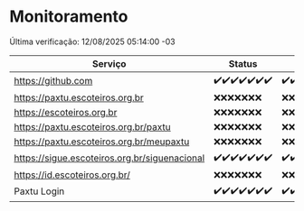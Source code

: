 # Monitoramento

Última verificação: 12/08/2025 05:14:00 -03

|Serviço|Status|Últimas 24h|
|---|---|---|
|https://github.com|<span title="2025-08-05: OK=22">✔️</span><span title="2025-08-06: OK=22">✔️</span><span title="2025-08-07: OK=22">✔️</span><span title="2025-08-08: OK=22">✔️</span><span title="2025-08-09: OK=23">✔️</span><span title="2025-08-10: OK=22">✔️</span><span title="2025-08-11: OK=6">✔️</span>|<span title="11/08/2025 05:15:00 -03 : 200">✔️</span><span title="11/08/2025 06:15:00 -03 : 200">✔️</span><span title="11/08/2025 07:11:00 -03 : 200">✔️</span><span title="11/08/2025 08:09:00 -03 : 200">✔️</span><span title="11/08/2025 09:20:00 -03 : 200">✔️</span><span title="11/08/2025 10:30:00 -03 : 200">✔️</span><span title="11/08/2025 11:12:00 -03 : 200">✔️</span><span title="11/08/2025 12:11:00 -03 : 200">✔️</span><span title="11/08/2025 13:12:00 -03 : 200">✔️</span><span title="11/08/2025 14:12:00 -03 : 200">✔️</span><span title="11/08/2025 15:14:00 -03 : 200">✔️</span><span title="11/08/2025 16:10:00 -03 : 200">✔️</span><span title="11/08/2025 17:11:00 -03 : 200">✔️</span><span title="11/08/2025 18:09:00 -03 : 200">✔️</span><span title="11/08/2025 19:09:00 -03 : 200">✔️</span><span title="11/08/2025 20:09:00 -03 : 200">✔️</span><span title="11/08/2025 21:49:00 -03 : 200">✔️</span><span title="11/08/2025 23:40:00 -03 : 200">✔️</span><span title="12/08/2025 00:42:00 -03 : 200">✔️</span><span title="12/08/2025 01:18:00 -03 : 200">✔️</span><span title="12/08/2025 02:10:00 -03 : 200">✔️</span><span title="12/08/2025 03:15:00 -03 : 200">✔️</span><span title="12/08/2025 04:11:00 -03 : 200">✔️</span><span title="12/08/2025 05:14:00 -03 : 200">✔️</span>|
|https://paxtu.escoteiros.org.br|<span title="2025-08-05: Falhas=22">❌</span><span title="2025-08-06: Falhas=22">❌</span><span title="2025-08-07: Falhas=22">❌</span><span title="2025-08-08: Falhas=22">❌</span><span title="2025-08-09: Falhas=23">❌</span><span title="2025-08-10: Falhas=22">❌</span><span title="2025-08-11: Falhas=6">❌</span>|<span title="11/08/2025 05:15:00 -03 : 403">❌</span><span title="11/08/2025 06:15:00 -03 : 403">❌</span><span title="11/08/2025 07:11:00 -03 : 403">❌</span><span title="11/08/2025 08:09:00 -03 : 403">❌</span><span title="11/08/2025 09:20:00 -03 : 403">❌</span><span title="11/08/2025 10:30:00 -03 : 403">❌</span><span title="11/08/2025 11:12:00 -03 : 403">❌</span><span title="11/08/2025 12:11:00 -03 : 403">❌</span><span title="11/08/2025 13:12:00 -03 : 403">❌</span><span title="11/08/2025 14:12:00 -03 : 403">❌</span><span title="11/08/2025 15:14:00 -03 : 403">❌</span><span title="11/08/2025 16:10:00 -03 : 403">❌</span><span title="11/08/2025 17:11:00 -03 : 403">❌</span><span title="11/08/2025 18:09:00 -03 : 403">❌</span><span title="11/08/2025 19:09:00 -03 : 403">❌</span><span title="11/08/2025 20:09:00 -03 : 403">❌</span><span title="11/08/2025 21:49:00 -03 : 403">❌</span><span title="11/08/2025 23:40:00 -03 : 403">❌</span><span title="12/08/2025 00:42:00 -03 : 403">❌</span><span title="12/08/2025 01:18:00 -03 : 403">❌</span><span title="12/08/2025 02:10:00 -03 : 403">❌</span><span title="12/08/2025 03:15:00 -03 : 403">❌</span><span title="12/08/2025 04:11:00 -03 : 403">❌</span><span title="12/08/2025 05:14:00 -03 : 403">❌</span>|
|https://escoteiros.org.br|<span title="2025-08-05: Falhas=22">❌</span><span title="2025-08-06: Falhas=22">❌</span><span title="2025-08-07: Falhas=22">❌</span><span title="2025-08-08: Falhas=22">❌</span><span title="2025-08-09: Falhas=23">❌</span><span title="2025-08-10: Falhas=22">❌</span><span title="2025-08-11: Falhas=6">❌</span>|<span title="11/08/2025 05:15:00 -03 : 403">❌</span><span title="11/08/2025 06:15:00 -03 : 403">❌</span><span title="11/08/2025 07:11:00 -03 : 403">❌</span><span title="11/08/2025 08:09:00 -03 : 403">❌</span><span title="11/08/2025 09:20:00 -03 : 403">❌</span><span title="11/08/2025 10:30:00 -03 : 403">❌</span><span title="11/08/2025 11:12:00 -03 : 403">❌</span><span title="11/08/2025 12:11:00 -03 : 403">❌</span><span title="11/08/2025 13:12:00 -03 : 403">❌</span><span title="11/08/2025 14:12:00 -03 : 403">❌</span><span title="11/08/2025 15:14:00 -03 : 403">❌</span><span title="11/08/2025 16:10:00 -03 : 403">❌</span><span title="11/08/2025 17:11:00 -03 : 403">❌</span><span title="11/08/2025 18:09:00 -03 : 403">❌</span><span title="11/08/2025 19:09:00 -03 : 403">❌</span><span title="11/08/2025 20:09:00 -03 : 403">❌</span><span title="11/08/2025 21:49:00 -03 : 403">❌</span><span title="11/08/2025 23:40:00 -03 : 403">❌</span><span title="12/08/2025 00:42:00 -03 : 403">❌</span><span title="12/08/2025 01:18:00 -03 : 403">❌</span><span title="12/08/2025 02:10:00 -03 : 403">❌</span><span title="12/08/2025 03:15:00 -03 : 403">❌</span><span title="12/08/2025 04:11:00 -03 : 403">❌</span><span title="12/08/2025 05:14:00 -03 : 403">❌</span>|
|https://paxtu.escoteiros.org.br/paxtu|<span title="2025-08-05: Falhas=22">❌</span><span title="2025-08-06: Falhas=22">❌</span><span title="2025-08-07: Falhas=22">❌</span><span title="2025-08-08: Falhas=22">❌</span><span title="2025-08-09: Falhas=23">❌</span><span title="2025-08-10: Falhas=22">❌</span><span title="2025-08-11: Falhas=6">❌</span>|<span title="11/08/2025 05:15:00 -03 : 403">❌</span><span title="11/08/2025 06:15:00 -03 : 403">❌</span><span title="11/08/2025 07:11:00 -03 : 403">❌</span><span title="11/08/2025 08:09:00 -03 : 403">❌</span><span title="11/08/2025 09:20:00 -03 : 403">❌</span><span title="11/08/2025 10:30:00 -03 : 403">❌</span><span title="11/08/2025 11:12:00 -03 : 403">❌</span><span title="11/08/2025 12:11:00 -03 : 403">❌</span><span title="11/08/2025 13:12:00 -03 : 403">❌</span><span title="11/08/2025 14:12:00 -03 : 403">❌</span><span title="11/08/2025 15:14:00 -03 : 403">❌</span><span title="11/08/2025 16:10:00 -03 : 403">❌</span><span title="11/08/2025 17:11:00 -03 : 403">❌</span><span title="11/08/2025 18:09:00 -03 : 403">❌</span><span title="11/08/2025 19:09:00 -03 : 403">❌</span><span title="11/08/2025 20:09:00 -03 : 403">❌</span><span title="11/08/2025 21:49:00 -03 : 403">❌</span><span title="11/08/2025 23:40:00 -03 : 403">❌</span><span title="12/08/2025 00:42:00 -03 : 403">❌</span><span title="12/08/2025 01:18:00 -03 : 403">❌</span><span title="12/08/2025 02:10:00 -03 : 403">❌</span><span title="12/08/2025 03:15:00 -03 : 403">❌</span><span title="12/08/2025 04:11:00 -03 : 403">❌</span><span title="12/08/2025 05:14:00 -03 : 403">❌</span>|
|https://paxtu.escoteiros.org.br/meupaxtu|<span title="2025-08-05: Falhas=22">❌</span><span title="2025-08-06: Falhas=22">❌</span><span title="2025-08-07: Falhas=22">❌</span><span title="2025-08-08: Falhas=22">❌</span><span title="2025-08-09: Falhas=23">❌</span><span title="2025-08-10: Falhas=22">❌</span><span title="2025-08-11: Falhas=6">❌</span>|<span title="11/08/2025 05:15:00 -03 : 403">❌</span><span title="11/08/2025 06:15:00 -03 : 403">❌</span><span title="11/08/2025 07:11:00 -03 : 403">❌</span><span title="11/08/2025 08:09:00 -03 : 403">❌</span><span title="11/08/2025 09:20:00 -03 : 403">❌</span><span title="11/08/2025 10:30:00 -03 : 403">❌</span><span title="11/08/2025 11:12:00 -03 : 403">❌</span><span title="11/08/2025 12:11:00 -03 : 403">❌</span><span title="11/08/2025 13:12:00 -03 : 403">❌</span><span title="11/08/2025 14:12:00 -03 : 403">❌</span><span title="11/08/2025 15:14:00 -03 : 403">❌</span><span title="11/08/2025 16:10:00 -03 : 403">❌</span><span title="11/08/2025 17:11:00 -03 : 403">❌</span><span title="11/08/2025 18:09:00 -03 : 403">❌</span><span title="11/08/2025 19:09:00 -03 : 403">❌</span><span title="11/08/2025 20:09:00 -03 : 403">❌</span><span title="11/08/2025 21:49:00 -03 : 403">❌</span><span title="11/08/2025 23:40:00 -03 : 403">❌</span><span title="12/08/2025 00:42:00 -03 : 403">❌</span><span title="12/08/2025 01:18:00 -03 : 403">❌</span><span title="12/08/2025 02:10:00 -03 : 403">❌</span><span title="12/08/2025 03:15:00 -03 : 403">❌</span><span title="12/08/2025 04:11:00 -03 : 403">❌</span><span title="12/08/2025 05:14:00 -03 : 403">❌</span>|
|https://sigue.escoteiros.org.br/siguenacional|<span title="2025-08-05: OK=22">✔️</span><span title="2025-08-06: OK=22">✔️</span><span title="2025-08-07: OK=22">✔️</span><span title="2025-08-08: OK=22">✔️</span><span title="2025-08-09: OK=23">✔️</span><span title="2025-08-10: OK=22">✔️</span><span title="2025-08-11: OK=6">✔️</span>|<span title="11/08/2025 05:15:00 -03 : 200">✔️</span><span title="11/08/2025 06:15:00 -03 : 200">✔️</span><span title="11/08/2025 07:11:00 -03 : 200">✔️</span><span title="11/08/2025 08:09:00 -03 : 200">✔️</span><span title="11/08/2025 09:20:00 -03 : 200">✔️</span><span title="11/08/2025 10:30:00 -03 : 200">✔️</span><span title="11/08/2025 11:12:00 -03 : 200">✔️</span><span title="11/08/2025 12:11:00 -03 : 200">✔️</span><span title="11/08/2025 13:12:00 -03 : 200">✔️</span><span title="11/08/2025 14:12:00 -03 : 200">✔️</span><span title="11/08/2025 15:14:00 -03 : 200">✔️</span><span title="11/08/2025 16:10:00 -03 : 200">✔️</span><span title="11/08/2025 17:11:00 -03 : 200">✔️</span><span title="11/08/2025 18:09:00 -03 : 200">✔️</span><span title="11/08/2025 19:09:00 -03 : 200">✔️</span><span title="11/08/2025 20:09:00 -03 : 200">✔️</span><span title="11/08/2025 21:49:00 -03 : 200">✔️</span><span title="11/08/2025 23:40:00 -03 : 200">✔️</span><span title="12/08/2025 00:42:00 -03 : 200">✔️</span><span title="12/08/2025 01:18:00 -03 : 200">✔️</span><span title="12/08/2025 02:10:00 -03 : 200">✔️</span><span title="12/08/2025 03:15:00 -03 : 200">✔️</span><span title="12/08/2025 04:11:00 -03 : 200">✔️</span><span title="12/08/2025 05:14:00 -03 : 200">✔️</span>|
|https://id.escoteiros.org.br/|<span title="2025-08-05: Falhas=22">❌</span><span title="2025-08-06: Falhas=22">❌</span><span title="2025-08-07: Falhas=22">❌</span><span title="2025-08-08: Falhas=22">❌</span><span title="2025-08-09: Falhas=23">❌</span><span title="2025-08-10: Falhas=22">❌</span><span title="2025-08-11: Falhas=6">❌</span>|<span title="11/08/2025 05:15:00 -03 : 403">❌</span><span title="11/08/2025 06:15:00 -03 : 403">❌</span><span title="11/08/2025 07:11:00 -03 : 403">❌</span><span title="11/08/2025 08:09:00 -03 : 403">❌</span><span title="11/08/2025 09:20:00 -03 : 403">❌</span><span title="11/08/2025 10:30:00 -03 : 403">❌</span><span title="11/08/2025 11:12:00 -03 : 403">❌</span><span title="11/08/2025 12:11:00 -03 : 403">❌</span><span title="11/08/2025 13:12:00 -03 : 403">❌</span><span title="11/08/2025 14:12:00 -03 : 403">❌</span><span title="11/08/2025 15:14:00 -03 : 403">❌</span><span title="11/08/2025 16:10:00 -03 : 403">❌</span><span title="11/08/2025 17:11:00 -03 : 403">❌</span><span title="11/08/2025 18:09:00 -03 : 403">❌</span><span title="11/08/2025 19:09:00 -03 : 403">❌</span><span title="11/08/2025 20:09:00 -03 : 403">❌</span><span title="11/08/2025 21:49:00 -03 : 403">❌</span><span title="11/08/2025 23:40:00 -03 : 403">❌</span><span title="12/08/2025 00:42:00 -03 : 403">❌</span><span title="12/08/2025 01:18:00 -03 : 403">❌</span><span title="12/08/2025 02:10:00 -03 : 403">❌</span><span title="12/08/2025 03:15:00 -03 : 403">❌</span><span title="12/08/2025 04:11:00 -03 : 403">❌</span><span title="12/08/2025 05:14:00 -03 : 403">❌</span>|
|Paxtu Login|<span title="2025-08-05: OK=22">✔️</span><span title="2025-08-06: OK=22">✔️</span><span title="2025-08-07: OK=22">✔️</span><span title="2025-08-08: OK=22">✔️</span><span title="2025-08-09: OK=23">✔️</span><span title="2025-08-10: OK=22">✔️</span><span title="2025-08-11: OK=6">✔️</span>|<span title="11/08/2025 05:15:00 -03 : 200">✔️</span><span title="11/08/2025 06:15:00 -03 : 200">✔️</span><span title="11/08/2025 07:11:00 -03 : 200">✔️</span><span title="11/08/2025 08:09:00 -03 : 200">✔️</span><span title="11/08/2025 09:20:00 -03 : 200">✔️</span><span title="11/08/2025 10:30:00 -03 : 200">✔️</span><span title="11/08/2025 11:12:00 -03 : 200">✔️</span><span title="11/08/2025 12:11:00 -03 : 200">✔️</span><span title="11/08/2025 13:12:00 -03 : 200">✔️</span><span title="11/08/2025 14:12:00 -03 : 200">✔️</span><span title="11/08/2025 15:14:00 -03 : 200">✔️</span><span title="11/08/2025 16:10:00 -03 : 200">✔️</span><span title="11/08/2025 17:11:00 -03 : 200">✔️</span><span title="11/08/2025 18:09:00 -03 : 200">✔️</span><span title="11/08/2025 19:09:00 -03 : 200">✔️</span><span title="11/08/2025 20:09:00 -03 : 200">✔️</span><span title="11/08/2025 21:49:00 -03 : 200">✔️</span><span title="11/08/2025 23:40:00 -03 : 200">✔️</span><span title="12/08/2025 00:42:00 -03 : 200">✔️</span><span title="12/08/2025 01:18:00 -03 : 200">✔️</span><span title="12/08/2025 02:10:00 -03 : 200">✔️</span><span title="12/08/2025 03:15:00 -03 : 200">✔️</span><span title="12/08/2025 04:11:00 -03 : 200">✔️</span><span title="12/08/2025 05:14:00 -03 : 200">✔️</span>|
